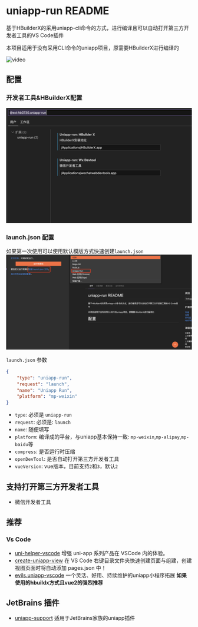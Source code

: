 # uniapp-run README

基于HBuilderX的采用uniapp-cli命令的方式，进行编译且可以自动打开第三方开发者工具的VS Code插件

本项目适用于没有采用CLI命令的uniapp项目，原需要HBuilderX进行编译的

![video](./images/video.gif)

## 配置

### 开发者工具&HBuilderX配置

![devTools](./images/devTools.png)

### launch.json 配置

如果第一次使用可以使用默认模版方式快速创建`launch.json`
![launchJson](./images/launchJson.png)

`launch.json` 参数

```json
{
    "type": "uniapp-run",
    "request": "launch",
    "name": "Uniapp Run",
    "platform": "mp-weixin"
}
```

* `type`: 必须是 `uniapp-run`
* `request`: 必须是: `launch`
* `name`: 随便填写
* `platform`: 编译成的平台，与uniapp基本保持一致: `mp-weixin`,`mp-alipay`,`mp-baidu`等
* `compress`: 是否运行时压缩
* `openDevTool`: 是否自动打开第三方开发者工具
* `vueVersion`: vue版本，目前支持`2`和`3`，默认`2`

## 支持打开第三方开发者工具

* 微信开发者工具

## 推荐

### Vs Code

* [uni-helper-vscode](https://marketplace.visualstudio.com/items?itemName=uni-helper.uni-helper-vscode) 增强 uni-app 系列产品在 VSCode 内的体验。
* [create-uniapp-view](https://marketplace.visualstudio.com/items?itemName=mrmaoddxxaa.create-uniapp-view) 在 VS Code 右键目录文件夹快速创建页面与组建，创建视图页面时将自动添加 pages.json 中！
* [evils.uniapp-vscode](https://marketplace.visualstudio.com/items?itemName=evils.uniapp-vscode) 一个灵活、好用、持续维护的uniapp小程序拓展 **如果使用的hbuildx方式且vue2的强烈推荐**

## JetBrains 插件

* [uniapp-support](https://plugins.jetbrains.com/plugin/19675-uniapp-support) 适用于JetBrains家族的uniapp插件
